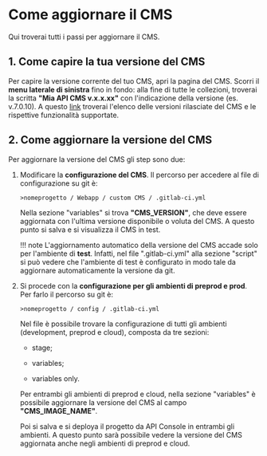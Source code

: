 # Come aggiornare il CMS

Qui troverai tutti i passi per aggiornare il CMS.

## 1. Come capire la tua versione del CMS

Per capire la versione corrente del tuo CMS, apri la pagina del CMS. Scorri il **menu laterale di sinistra** fino in fondo: alla fine di tutte le collezioni, troverai la scritta **"Mia API CMS v.x.x.xx"** con l'indicazione della versione (es. v.7.0.10).
A questo [link](https://docs.mia-platform.eu/release_notes/cms_releasenotes/) troverai l'elenco delle versioni rilasciate del CMS e le rispettive funzionalità supportate.


## 2. Come aggiornare la versione del CMS

Per aggiornare la versione del CMS gli step sono due:

1. Modificare la **configurazione del CMS**. Il percorso per accedere al file di configurazione su git è:

   `>nomeprogetto / Webapp / custom CMS / .gitlab-ci.yml`

   Nella sezione "variables" si trova **"CMS_VERSION"**, che deve essere aggiornata con l'ultima versione disponibile o voluta del CMS. A questo punto si salva e si visualizza il CMS in test.

   !!! note
       L'aggiornamento automatico della versione del CMS accade solo per l'ambiente di **test**. Infatti, nel file ".gitlab-ci.yml" alla sezione "script" si può vedere che l'ambiente di test è configurato in modo tale da aggiornare automaticamente la versione da git.

2. Si procede con la **configurazione per gli ambienti di preprod e prod**. Per farlo il percorso su git è:

   `>nomeprogetto / config / .gitlab-ci.yml`

   Nel file è possibile trovare la configurazione di tutti gli ambienti (development, preprod e cloud), composta da tre sezioni:

   * stage;

   * variables;

   * variables only.

    Per entrambi gli ambienti di preprod e cloud, nella sezione "variables" è possibile aggiornare la versione del CMS al campo **"CMS_IMAGE_NAME"**.

    Poi si salva e si deploya il progetto da API Console in entrambi gli ambienti. A questo punto sarà possibile vedere la versione del CMS aggiornata anche negli ambienti di preprod e cloud.
